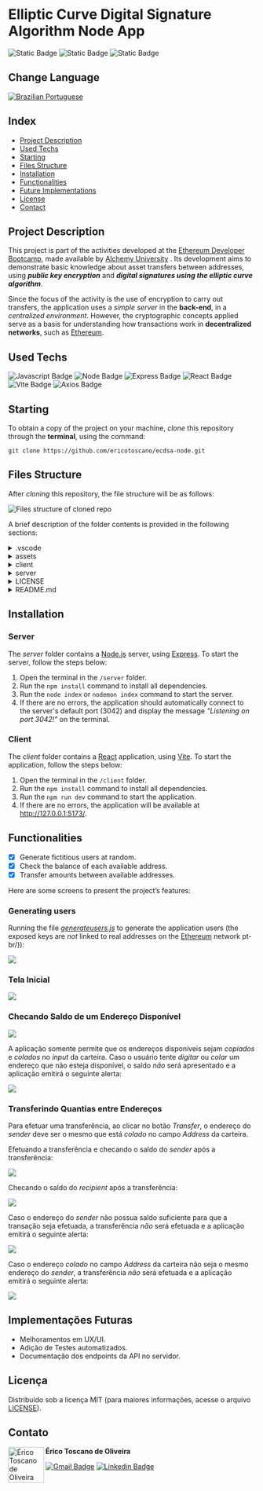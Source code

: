 #  Elliptic Curve Digital Signature Algorithm Node App
![Static Badge](https://img.shields.io/badge/LICENSE-MIT-red)
![Static Badge](https://img.shields.io/badge/NPM_VERSION-9.7.2-green)
![Static Badge](https://img.shields.io/badge/STATUS-DEVELOPING-yellow)

## Change Language

[![Brazilian Portuguese](/assets/img/br.png)](https://github.com/ericotoscano/ecdsa-node/blob/main/README-pt-br.md)

## Index

* [Project Description](#project-description)
* [Used Techs](#used-techs)
* [Starting](#starting)
* [Files Structure](#files-structure)
* [Installation](#installation)
* [Functionalities](#funcionalities)
* [Future Implementations](#future-implementations)
* [License](#license)
* [Contact](#contact)

## Project Description
This project is part of the activities developed at the [Ethereum Developer Bootcamp](https://www.alchemy.com/university/courses/ethereum), made available by [Alchemy University](https://www.alchemy.com/university) . Its development aims to demonstrate basic knowledge about asset transfers between addresses, using **_public key encryption_** and **_digital signatures using the elliptic curve algorithm_**.

Since the focus of the activity is the use of encryption to carry out transfers, the application uses a _simple server_ in the **back-end**, in a _centralized environment_. However, the cryptographic concepts applied serve as a basis for understanding how transactions work in **decentralized networks**, such as [Ethereum](https://ethereum.org/pt-br/).

## Used Techs

![Javascript Badge](https://img.shields.io/badge/JavaScript-323330?style=for-the-badge&logo=javascript&logoColor=F7DF1E)
![Node Badge](https://img.shields.io/badge/Node%20js-339933?style=for-the-badge&logo=nodedotjs&logoColor=white)
![Express Badge](https://img.shields.io/badge/Express%20js-000000?style=for-the-badge&logo=express&logoColor=white)
![React Badge](https://img.shields.io/badge/React-20232A?style=for-the-badge&logo=react&logoColor=61DAFB)
![Vite Badge](https://img.shields.io/badge/Vite-B73BFE?style=for-the-badge&logo=vite&logoColor=FFD62E)
![Axios Badge](https://img.shields.io/badge/axios-671ddf?&style=for-the-badge&logo=axios&logoColor=white)

## Starting

To obtain a copy of the project on your machine, _clone_ this repository through the **terminal**, using the command:

`git clone https://github.com/ericotoscano/ecdsa-node.git`

## Files Structure

After _cloning_ this repository, the file structure will be as follows:

![Files structure of cloned repo](/assets/img/folders.jpg)

A brief description of the folder contents is provided in the following sections:

<details>
  
<summary>.vscode</summary>
<br>

Contains the file [_launch.json_](/.vscode/launch.json), used by [VsCode](https://code.visualstudio.com/) to configure and customize the _debugger_.
<br>
</details>

<details>
  
<summary>assets</summary>
<br>

Contains the folder [_img_](/assets/img), whose contents are the images used in this file [README](/README.md).
<br>
</details>

<details>
<summary>client</summary>
<br>

Contains files and folders related to _front-end_ ([React](https://reactjs.org/) components and [Vite](https://vitejs.dev/) files).

The file [_server.js_](/client/src/server.js) creates a new instance of [Axios](https://axios-http.com/).
<br>
</details>

<details>
<summary>server</summary>
<br>

Contains files and folders related to the _back-end_ (highlighted, the file [_index.js_](/server/index.js) contains the API used by the _front-end_ of the project).

The folder [_scripts_](/server/scripts) contains the file [_generateusers.js_](/server/scripts/generateusers.js), which can be used to randomly generate user addresses and their respective public and private keys , in addition to their respective initial balances (100 units).
<br>
</details>

<details>
<summary>LICENSE</summary>
<br>

File with the text of the project's _open source_ license.
<br>
</details>

<details>
<summary>README.md</summary>
<br>

Project [README](/README.md) file.
<br>
</details>

## Installation

### Server

The _server_ folder contains a [Node.js](https://nodejs.org/pt-br) server, using [Express](https://expressjs.com/). To start the server, follow the steps below:

1. Open the terminal in the `/server` folder.
2. Run the `npm install` command to install all dependencies.
3. Run the `node index` or `nodemon index` command to start the server.
4. If there are no errors, the application should automatically connect to the server's default port (3042) and display the message *"Listening on port 3042!"* on the terminal.

### Client

The _client_ folder contains a [React](https://reactjs.org/) application, using [Vite](https://vitejs.dev/). To start the application, follow the steps below:

1. Open the terminal in the `/client` folder.
2. Run the `npm install` command to install all dependencies.
3. Run the `npm run dev` command to start the application.
4. If there are no errors, the application will be available at http://127.0.0.1:5173/.

## Functionalities

- [x] Generate fictitious users at random.
- [x] Check the balance of each available address.
- [x] Transfer amounts between available addresses.

Here are some screens to present the project’s features:

### Generating users

Running the file [_generateusers.js_](/server/scripts/generateusers.js) to generate the application users (the exposed keys are *not* linked to real addresses on the [Ethereum](https://ethereum.org/) network pt-br/)):  

<img src="/assets/img/generateusers.jpg">

### Tela Inicial
<img src="/assets/img/start.jpg">

### Checando Saldo de um Endereço Disponível

<img src="/assets/img/balance-ok.jpg">

A aplicação somente permite que os endereços disponíveis sejam *copiados* e *colados* no *input* da carteira. Caso o usuário tente *digitar* ou *colar* um endereço que não esteja disponível, o saldo *não* será apresentado e a aplicação emitirá o seguinte alerta:

<img src="/assets/img/balance-fail.jpg">

### Transferindo Quantias entre Endereços

Para efetuar uma transferência, ao clicar no botão *Transfer*, o endereço do *sender* deve ser o mesmo que está *colado* no campo *Address* da carteira.   

Efetuando a transferência e checando o saldo do *sender* após a transferência:

<img src="/assets/img/exec-transfer.jpg">

Checando o saldo do *recipient* após a transferência:

<img src="/assets/img/exec-transfer2.jpg">

Caso o endereço do *sender* não possua saldo suficiente para que a transação seja efetuada, a transferência *não* será efetuada e a aplicação emitirá o seguinte alerta:  

<img src="/assets/img/transfer-fail2.jpg">

Caso o endereço *colado* no campo *Address* da carteira não seja o mesmo endereço do *sender*, a transferência *não* será efetuada e a aplicação emitirá o seguinte alerta:  

<img src="/assets/img/transfer-fail1.jpg">

## Implementações Futuras

- Melhoramentos em UX/UI.
- Adição de Testes automatizados.
- Documentação dos endpoints da API no servidor.

## Licença

Distribuído sob a licença MIT (para maiores informações, acesse o arquivo [LICENSE](/LICENSE)).

## Contato

<img align="left" src="/assets/img/me.png" width="73px" alt="Érico Toscano de Oliveira">

**Érico Toscano de Oliveira**

[![Gmail Badge](https://img.shields.io/badge/Gmail-D14836?style=for-the-badge&logo=gmail&logoColor=white)](mailto:deverico.toscano@gmail.com)
[![Linkedin Badge](https://img.shields.io/badge/LinkedIn-0077B5?style=for-the-badge&logo=linkedin&logoColor=white)](https://www.linkedin.com/in/érico-toscano-de-oliveira-0338b1208)

